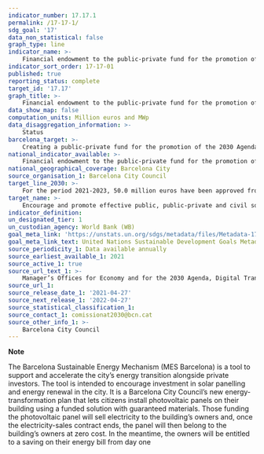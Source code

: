 ```yaml
---
indicator_number: 17.17.1
permalink: /17-17-1/
sdg_goal: '17'
data_non_statistical: false
graph_type: line
indicator_name: >-
    Financial endowment to the public-private fund for the promotion of the 2030 Agenda in Barcelona
indicator_sort_order: 17-17-01
published: true
reporting_status: complete
target_id: '17.17'
graph_title: >-
    Financial endowment to the public-private fund for the promotion of the 2030 Agenda in Barcelona
data_show_map: false
computation_units: Million euros and MWp
data_disaggregation_information: >-
    Status
barcelona_target: >-
    Creating a public-private fund for the promotion of the 2030 Agenda in Barcelona
national_indicator_available: >-
    Financial endowment to the public-private fund for the promotion of the 2030 Agenda in Barcelona
national_geographical_coverage: Barcelona City
source_organisation_1: Barcelona City Council
target_line_2030: >-
    For the period 2021-2023, 50.0 million euros have been approved from the city council's budget. Private investment target for 2023: 166.0 million euros. Installed power target for 2023: 83.0 MWp
target_name: >-
    Encourage and promote effective public, public-private and civil society partnerships, building on the experience and resourcing strategies of partnerships
indicator_definition:
un_designated_tier: 1
un_custodian_agency: World Bank (WB)
goal_meta_link: 'https://unstats.un.org/sdgs/metadata/files/Metadata-17-17-01.pdf'
goal_meta_link_text: United Nations Sustainable Development Goals Metadata (pdf 894kB)
source_periodicity_1: Data available annually
source_earliest_available_1: 2021
source_active_1: true
source_url_text_1: >-
    Manager’s Offices for Economy and for the 2030 Agenda, Digital Transition and Sport
source_url_1: 
source_release_date_1: '2021-04-27'
source_next_release_1: '2022-04-27'
source_statistical_classification_1: 
source_contact_1: comissionat2030@bcn.cat
source_other_info_1: >-
    Barcelona City Council
---
```

**Note**

The Barcelona Sustainable Energy Mechanism (MES Barcelona) is a tool to support and accelerate the city’s energy transition alongside private investors. 
The tool is intended to encourage investment in solar panelling and energy renewal in the city.
It is a Barcelona City Council’s new energy-transformation plan that lets citizens install photovoltaic panels on their building using a funded solution with guaranteed materials. Those funding the photovoltaic panel will sell electricity to the building’s owners and, once the electricity-sales contract ends, the panel will then belong to the building’s owners at zero cost. In the meantime, the owners will be entitled to a saving on their energy bill from day one

